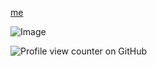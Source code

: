 [me](https://open.spotify.com/playlist/4UKZtqIRUfCshSl2bNWTPQ?si=DYUiBGUURkKLS6tW1Iuj_w&pi=GsATiwRHSEu9W)

![Image](https://github.com/user-attachments/assets/47fb9a17-04ad-474b-a75f-365f18a5097d)

![Profile view counter on GitHub](https://komarev.com/ghpvc/?username=kagefumiw&color=73cdb6)
